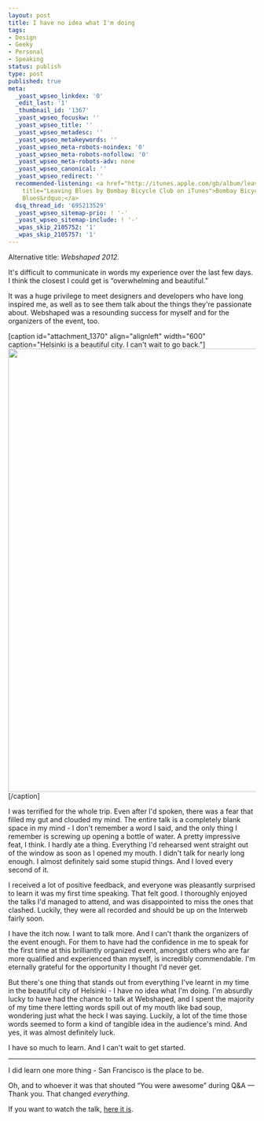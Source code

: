 ```yaml
---
layout: post
title: I have no idea what I'm doing
tags:
- Design
- Geeky
- Personal
- Speaking
status: publish
type: post
published: true
meta:
  _yoast_wpseo_linkdex: '0'
  _edit_last: '1'
  _thumbnail_id: '1367'
  _yoast_wpseo_focuskw: ''
  _yoast_wpseo_title: ''
  _yoast_wpseo_metadesc: ''
  _yoast_wpseo_metakeywords: ''
  _yoast_wpseo_meta-robots-noindex: '0'
  _yoast_wpseo_meta-robots-nofollow: '0'
  _yoast_wpseo_meta-robots-adv: none
  _yoast_wpseo_canonical: ''
  _yoast_wpseo_redirect: ''
  recommended-listening: <a href="http://itunes.apple.com/gb/album/leaving-blues/id375761644?i=375761687"
    title="Leaving Blues by Bombay Bicycle Club on iTunes">Bombay Bicycle Club - &ldquo;Leaving
    Blues&rdquo;</a>
  dsq_thread_id: '695213529'
  _yoast_wpseo_sitemap-prio: ! '-'
  _yoast_wpseo_sitemap-include: ! '-'
  _wpas_skip_2105752: '1'
  _wpas_skip_2105757: '1'
---
```

Alternative title: <em>Webshaped 2012.</em>

It's difficult to communicate in words my experience over the last few days. I think the closest I could get is “overwhelming and beautiful.”

It was a huge privilege to meet designers and developers who have long inspired me, as well as to see them talk about the things they're passionate about. Webshaped was a resounding success for myself and for the organizers of the event, too.

[caption id="attachment_1370" align="alignleft" width="600" caption="Helsinki is a beautiful city. I can&#39;t wait to go back."]<img class="size-full wp-image-1370" title="Helsinki" src="http://daneden.me/wp-content/uploads/2012/05/Helsinki.jpg" alt="" width="600" height="902" />[/caption]

I was terrified for the whole trip. Even after I'd spoken, there was a fear that filled my gut and clouded my mind. The entire talk is a completely blank space in my mind - I don't remember a word I said, and the only thing I remember is screwing up opening a bottle of water. A pretty impressive feat, I think. I hardly ate a thing. Everything I'd rehearsed went straight out of the window as soon as I opened my mouth. I didn't talk for nearly long enough. I almost definitely said some stupid things. And I loved every second of it.

I received a lot of positive feedback, and everyone was pleasantly surprised to learn it was my first time speaking. That felt good. I thoroughly enjoyed the talks I'd managed to attend, and was disappointed to miss the ones that clashed. Luckily, they were all recorded and should be up on the Interweb fairly soon.

I have the itch now. I want to talk more. And I can't thank the organizers of the event enough. For them to have had the confidence in me to speak for the first time at this brilliantly organized event, amongst others who are far more qualified and experienced than myself, is incredibly commendable. I'm eternally grateful for the opportunity I thought I'd never get.

But there's one thing that stands out from everything I've learnt in my time in the beautiful city of Helsinki - I have no idea what I'm doing. I'm absurdly lucky to have had the chance to talk at Webshaped, and I spent the majority of my time there letting words spill out of my mouth like bad soup, wondering just what the heck I was saying. Luckily, a lot of the time those words seemed to form a kind of tangible idea in the audience's mind. And yes, it was almost definitely luck.

I have so much to learn. And I can't wait to get started.

<hr />

I did learn one more thing - San Francisco is the place to be.

Oh, and to whoever it was that shouted “You were awesome” during Q&amp;A — Thank you. That changed <em>everything.</em>

If you want to watch the talk, <a href="http://vimeo.com/48593064">here it is</a>.
